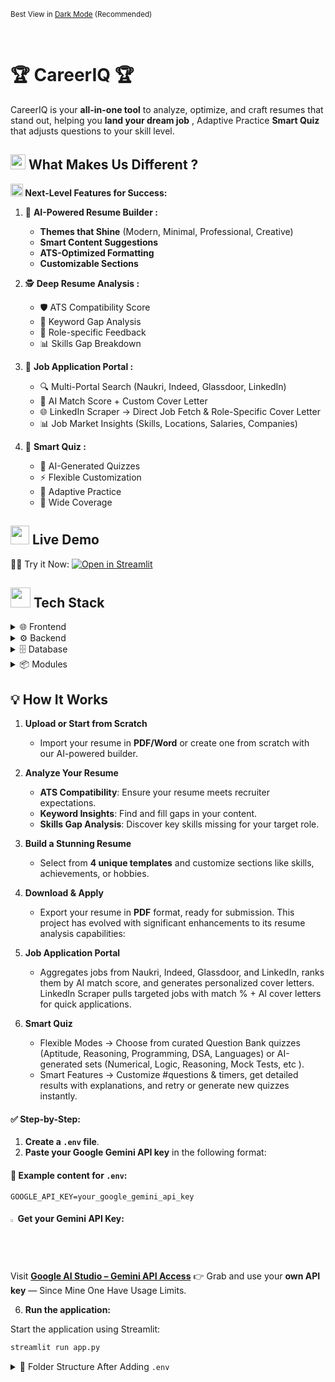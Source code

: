 
<p><small>Best View in <a href="https://github.com/settings/appearance">Dark Mode</a> (Recommended)</small></p><br/>



#  **🏆 CareerIQ 🏆**  
<!--<img src="https://github.com/user-attachments/assets/8a37c282-efa0-45af-8f37-8e564a62ecd2" width="35">-->
  CareerIQ is your **all-in-one tool** to analyze, optimize, and craft resumes that stand out, helping you **land your dream job** , Adaptive Practice **Smart Quiz** that adjusts questions to your skill level.
</div>

  
## <img src="https://github.com/user-attachments/assets/a6e4d77f-56d6-4aa8-8278-0f5a18ef5eb9" width="24px"> **What Makes Us Different ?**  

**<img src="https://github.com/user-attachments/assets/76906dbc-343d-4267-ace5-048d428fff42" width="20px"> Next-Level Features for Success:**  
1. 🎨 **AI-Powered Resume Builder :**  
   - **Themes that Shine** (Modern, Minimal, Professional, Creative)  
   - **Smart Content Suggestions**  
   - **ATS-Optimized Formatting**  
   - **Customizable Sections**


2. 🕵️ **Deep Resume Analysis :**  
   - 🛡️ ATS Compatibility Score  
   - 🔑 Keyword Gap Analysis  
   - 🧩 Role-specific Feedback  
   - 📊 Skills Gap Breakdown  

3. 💼 **Job Application Portal :**  
   - 🔍 Multi-Portal Search (Naukri, Indeed, Glassdoor, LinkedIn)  
   - 🤖 AI Match Score + Custom Cover Letter  
   - 🌐 LinkedIn Scraper → Direct Job Fetch & Role-Specific Cover Letter  
   - 📊 Job Market Insights (Skills, Locations, Salaries, Companies)  

4. 🧮 **Smart Quiz :**
   - 🤖 AI-Generated Quizzes
   - ⚡ Flexible Customization
   - 🔄 Adaptive Practice
   - 🎯 Wide Coverage
  

## <img src="https://github.com/user-attachments/assets/e5ac1371-6ac4-48b6-b95c-5ef9afaf1353" width="30"> **Live Demo**  
👨‍💻 Try it Now: [![Open in Streamlit](https://static.streamlit.io/badges/streamlit_badge_black_white.svg)](https://resumind.streamlit.app/)  


## <img src="https://github.com/user-attachments/assets/0cefad05-58a9-4aa0-a070-f75a0c9b0353" height="32px">  Tech Stack 
<details>
  <summary>🌐 Frontend</summary>

| **🌟 Technology**    | **💼 Role**                                                             |  
|-----------------------|-------------------------------------------------------------------------|  
| [**Streamlit**](https://streamlit.io/)   | Builds interactive and user-friendly web apps for resume analysis.     |  
| [**HTML**](https://developer.mozilla.org/en-US/docs/Learn/HTML)  | Provides the basic structure for web pages.                             |  
| [**CSS**](https://developer.mozilla.org/en-US/docs/Web/CSS)      | Adds styling and layouts to the frontend.                               |  
| [**JavaScript**](https://developer.mozilla.org/en-US/docs/Learn/JavaScript) | Enables interactivity and dynamic behavior for the web pages.          |  

</details>

<details>
  <summary>⚙️ Backend</summary>

| **🌟 Technology**    | **💼 Role**                                                             |  
|-----------------------|-------------------------------------------------------------------------|  
| [**Streamlit**](https://streamlit.io/)   | Handles backend logic and integrates machine learning models.           |  
| [**Python**](https://www.python.org/)    | Provides core programming language for implementing functionalities.    |  

</details>

<details>
  <summary>🗄️ Database</summary>

| **🌟 Technology**    | **💼 Role**                                                             |  
|-----------------------|-------------------------------------------------------------------------|  
| [**SQLite3**](https://www.sqlite.org/index.html) | Stores and retrieves resume data for efficient processing.             |  

</details>

<details>
  <summary>📦 Modules</summary>

| **🌟 Technology**    | **💼 Role**                                                             |  
|-----------------------|-------------------------------------------------------------------------|  
| [**spaCy**](https://spacy.io/)          | Enhances NLP for keyword analysis and ATS compatibility checks.        |  
| [**Python-docx**](https://python-docx.readthedocs.io/en/latest/)    | Enables Word document editing for resume customization.                |  
| [**PyPDF2**](https://pypdf2.readthedocs.io/en/latest/)         | Processes PDF files for extracting and analyzing resumes.              |  
| [**scikit-learn**](https://scikit-learn.org/)   | Drives machine learning models for resume optimization.                |  
| [**Plotly**](https://plotly.com/)         | Creates interactive charts for skills gap and keyword analysis.        |  
| [**NLTK**](https://www.nltk.org/)         | Provides tools for tokenization, stemming, and text preprocessing in NLP. |  
| [**openpyxl**](https://openpyxl.readthedocs.io/en/stable/)      | Facilitates reading, writing, and modifying Excel files for data visualization and export. |  

</details>


## 💡 **How It Works**  

1. **Upload or Start from Scratch**  
   - Import your resume in **PDF/Word** or create one from scratch with our AI-powered builder.  

2. **Analyze Your Resume**  
   - **ATS Compatibility**: Ensure your resume meets recruiter expectations.  
   - **Keyword Insights**: Find and fill gaps in your content.  
   - **Skills Gap Analysis**: Discover key skills missing for your target role.  

3. **Build a Stunning Resume**  
   - Select from **4 unique templates** and customize sections like skills, achievements, or hobbies.  

4. **Download & Apply**  
   - Export your resume in **PDF** format, ready for submission.  This project has evolved with significant enhancements to its resume analysis capabilities:

5. **Job Application Portal**  
   - Aggregates jobs from Naukri, Indeed, Glassdoor, and LinkedIn, ranks them by AI match score, and generates personalized cover letters. LinkedIn Scraper pulls targeted jobs with match % + AI cover letters for quick applications.
 
6. **Smart Quiz**  
   - Flexible Modes → Choose from curated Question Bank quizzes (Aptitude, Reasoning, Programming, DSA, Languages) or AI-generated sets (Numerical, Logic, Reasoning, Mock Tests, etc ).
   - Smart Features → Customize #questions & timers, get detailed results with explanations, and retry or generate new quizzes instantly.


#### ✅ Step-by-Step:

1. **Create a `.env` file**.
2. **Paste your Google Gemini API key** in the following format:

#### 📄 Example content for `.env`:
```env
GOOGLE_API_KEY=your_google_gemini_api_key
```

#### <img src="https://assets.codepen.io/1468070/Google+G+Icon.png" alt="Google LOGO" width="1.6%" /> Get your Gemini API Key:
Visit  **[Google AI Studio – Gemini API Access](https://aistudio.google.com/app/apikey)** 👉 Grab and use your **own API key** — Since Mine One Have Usage Limits.


6. **Run the application:**

Start the application using Streamlit:

   ```bash
   streamlit run app.py
   ```

<details>
  <summary>📁 Folder Structure After Adding <code>.env</code></summary>

> 🔐 **Important:**  
> - **Do not commit your `.env` file** to version control (e.g., GitHub). It should be listed in `.gitignore`.
> - If you're collaborating, you can provide a safe `.env.example` file with dummy data.

  <div align="center">  
    <table>
      <tr>
        <td align="center"><b>🗂️ Folder Structure Preview 1</b></td>
        <td align="center"><b>🗂️ Folder Structure Preview 2</b></td>
      </tr>
      <tr>
        <td>
         <img width="293" height="312" alt="Screenshot 2025-08-17 114205" src="https://github.com/user-attachments/assets/a97e4311-4f5e-4fef-94af-f6287377603d" />

 </td>
        <td>
          <img width="243" height="789" alt="Screenshot 2025-08-17 105256" src="https://github.com/user-attachments/assets/de811c0a-d328-4d54-884b-189df055d42f" />

  </div>
  

</details>
   

